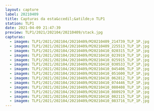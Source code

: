 ```yaml
---
layout: capture
label: 20210409
title: Capturas da esta&ccedil;&atilde;o TLP1
station: TLP1
date: 2021-04-09 21:47:39
preview: TLP1/2021/202104/20210409/stack.jpg
capturas:
  - imagem: TLP1/2021/202104/20210409/M20210409_214739_TLP_1P.jpg
  - imagem: TLP1/2021/202104/20210409/M20210409_225513_TLP_1P.jpg
  - imagem: TLP1/2021/202104/20210409/M20210410_020315_TLP_1P.jpg
  - imagem: TLP1/2021/202104/20210409/M20210410_023919_TLP_1P.jpg
  - imagem: TLP1/2021/202104/20210409/M20210410_025915_TLP_1P.jpg
  - imagem: TLP1/2021/202104/20210409/M20210410_030533_TLP_1P.jpg
  - imagem: TLP1/2021/202104/20210409/M20210410_045406_TLP_1P.jpg
  - imagem: TLP1/2021/202104/20210409/M20210410_051600_TLP_1P.jpg
  - imagem: TLP1/2021/202104/20210409/M20210410_062812_TLP_1P.jpg
  - imagem: TLP1/2021/202104/20210409/M20210410_074446_TLP_1P.jpg
  - imagem: TLP1/2021/202104/20210409/M20210410_080408_TLP_1P.jpg
  - imagem: TLP1/2021/202104/20210409/M20210410_080929_TLP_1P.jpg
  - imagem: TLP1/2021/202104/20210409/M20210410_082115_TLP_1P.jpg
  - imagem: TLP1/2021/202104/20210409/M20210410_083716_TLP_1P.jpg
---
```

